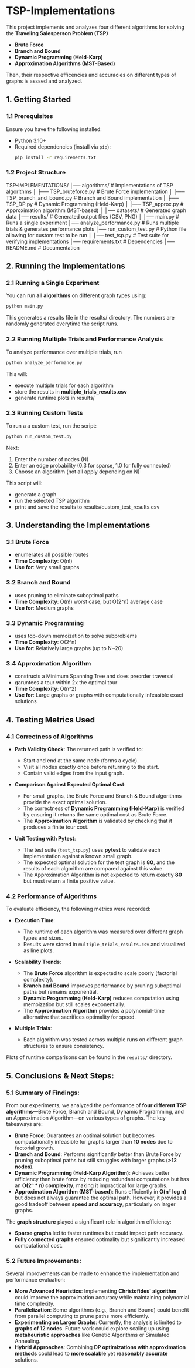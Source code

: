 # TSP-Implementations

This project implements and analyzes four different algorithms for solving the **Traveling Salesperson Problem (TSP)**

- **Brute Force**
- **Branch and Bound**
- **Dynamic Programming (Held-Karp)**
- **Approximation Algorithms (MST-Based)**

Then, their respective efficencies and accuracies on different types of graphs is asssed and analyzed. 

## **1. Getting Started**

### **1.1 Prerequisites**
Ensure you have the following installed:
- Python 3.10+
- Required dependencies (install via `pip`):
  ```sh
  pip install -r requirements.txt
  ```

### **1.2 Project Structure**
TSP-IMPLEMENTATIONS/ │── algorithms/ # Implementations of TSP algorithms │ ├── TSP_bruteforce.py # Brute Force implementation │ ├── TSP_branch_and_bound.py # Branch and Bound implementation │ ├── TSP_DP.py # Dynamic Programming (Held-Karp) │ ├── TSP_approx.py # Approximation algorithm (MST-based) │ │── datasets/ # Generated graph data │── results/ # Generated output files (CSV, PNG) │ │── main.py # Runs a single experiment │── analyze_performance.py # Runs multiple trials & generates performance plots │── run_custom_test.py # Python file allowing for custom test to be run │ │── test_tsp.py # Test suite for verifying implementations │── requirements.txt # Dependencies │── README.md # Documentation

## **2. Running the Implementations**

### 2.1 Running a Single Experiment
You can run **all algorithms** on different graph types using:

```sh
python main.py
```

This generates a results file in the results/ directory. The numbers are randomly generated everytime the script runs. 

### 2.2 Running Multiple Trials and Performance Analysis 

To analyze performance over multiple trials, run 

```sh
python analyze_performance.py
```

This will:
- execute multiple trials for each algorithm 
- store the results in **multiple_trials_results.csv**
- generate runtime plots in results/

### 2.3 Running Custom Tests

To run a a custom test, run the script:
```sh
python run_custom_test.py
```
Next:
1. Enter the number of nodes (N)
2. Enter an edge probability (0.3 for sparse, 1.0 for fully connected)
3. Choose an algorithm (not all apply depending on N)

This script will:
- generate a graph 
- run the selected TSP algorithm 
- print and save the results to results/custom_test_results.csv


## 3. Understanding the Implementations 

### 3.1 Brute Force 
- enumerates all possible routes
- **Time Complexity**: O(n!)
- **Use for**: Very small graphs 

### 3.2 Branch and Bound
- uses pruning to eliminate suboptimal paths
- **Time Complexity**: O(n!) worst case, but O(2^n) average case
- **Use for**: Medium graphs

### 3.3 Dynamic Programming 
- uses top-down memoization to solve subproblems 
- **Time Complexity**: O(2^n) 
- **Use for**: Relatively large graphs (up to N~20)

### 3.4 Approximation Algorithm
- constructs a Minimum Spanning Tree and does preorder  traversal
- garuntees a tour within 2x the optimal tour
- **Time Complexity**: O(n^2)
- **Use for**: Large graphs or graphs with computationally infeasible exact solutions


## 4. Testing Metrics Used

### 4.1 Correctness of Algorithms 

- **Path Validity Check**: The returned path is verified to:
  - Start and end at the same node (forms a cycle).
  - Visit all nodes exactly once before returning to the start.
  - Contain valid edges from the input graph.

- **Comparison Against Expected Optimal Cost**:
  - For small graphs, the Brute Force and Branch & Bound algorithms provide the exact optimal solution.
  - The correctness of **Dynamic Programming (Held-Karp)** is verified by ensuring it returns the same optimal cost as Brute Force.
  - The **Approximation Algorithm** is validated by checking that it produces a finite tour cost.

- **Unit Testing with Pytest**:
  - The test suite (`test_tsp.py`) uses **pytest** to validate each implementation against a known small graph.
  - The expected optimal solution for the test graph is **80**, and the results of each algorithm are compared against this value.
  - The Approximation Algorithm is not expected to return exactly **80** but must return a finite positive value.

### 4.2 Performance of Algorithms 

To evaluate efficiency, the following metrics were recorded:

- **Execution Time**:
  - The runtime of each algorithm was measured over different graph types and sizes.
  - Results were stored in `multiple_trials_results.csv` and visualized as line plots.

- **Scalability Trends**:
  - The **Brute Force** algorithm is expected to scale poorly (factorial complexity).
  - **Branch and Bound** improves performance by pruning suboptimal paths but remains exponential.
  - **Dynamic Programming (Held-Karp)** reduces computation using memoization but still scales exponentially.
  - The **Approximation Algorithm** provides a polynomial-time alternative that sacrifices optimality for speed.

- **Multiple Trials**:
  - Each algorithm was tested across multiple runs on different graph structures to ensure consistency.

Plots of runtime comparisons can be found in the `results/` directory.

## 5. Conclusions & Next Steps:

### 5.1 Summary of Findings: 

From our experiments, we analyzed the performance of **four different TSP algorithms**—Brute Force, Branch and Bound, Dynamic Programming, and an Approximation Algorithm—on various types of graphs. The key takeaways are:

- **Brute Force**: Guarantees an optimal solution but becomes computationally infeasible for graphs larger than **10 nodes** due to factorial growth.
- **Branch and Bound**: Performs significantly better than Brute Force by pruning suboptimal paths but still struggles with larger graphs (**>12 nodes**).
- **Dynamic Programming (Held-Karp Algorithm)**: Achieves better efficiency than brute force by reducing redundant computations but has an **O(2ⁿ * n) complexity**, making it impractical for large graphs.
- **Approximation Algorithm (MST-based)**: Runs efficiently in **O(n² log n)** but does not always guarantee the optimal path. However, it provides a good tradeoff between **speed and accuracy**, particularly on larger graphs.

The **graph structure** played a significant role in algorithm efficiency:
- **Sparse graphs** led to faster runtimes but could impact path accuracy.
- **Fully connected graphs** ensured optimality but significantly increased computational cost.


### 5.2 Future Improvements:

Several improvements can be made to enhance the implementation and performance evaluation:

- **More Advanced Heuristics**: Implementing **Christofides' algorithm** could improve the approximation accuracy while maintaining polynomial time complexity.
- **Parallelization**: Some algorithms (e.g., Branch and Bound) could benefit from parallel computing to prune paths more efficiently.
- **Experimenting on Larger Graphs**: Currently, the analysis is limited to **graphs of 12 nodes**. Future work could explore scaling up using **metaheuristic approaches** like Genetic Algorithms or Simulated Annealing.
- **Hybrid Approaches**: Combining **DP optimizations with approximation methods** could lead to **more scalable** yet **reasonably accurate** solutions.